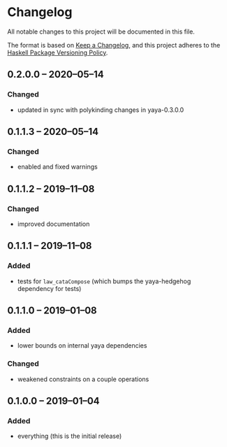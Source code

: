 # Changelog
All notable changes to this project will be documented in this file.

The format is based on [Keep a Changelog](https://keepachangelog.com/en/1.0.0/),
and this project adheres to the [Haskell Package Versioning Policy](https://pvp.haskell.org/).

## 0.2.0.0 – 2020–05–14
### Changed
- updated in sync with polykinding changes in yaya-0.3.0.0

## 0.1.1.3 – 2020–05–14
### Changed
- enabled and fixed warnings

## 0.1.1.2 – 2019–11–08
### Changed
- improved documentation

## 0.1.1.1 – 2019–11–08
### Added
- tests for `law_cataCompose` (which bumps the yaya-hedgehog dependency for tests)

## 0.1.1.0 – 2019–01–08
### Added
- lower bounds on internal yaya dependencies

### Changed
- weakened constraints on a couple operations

## 0.1.0.0 – 2019–01–04
### Added
- everything (this is the initial release)
